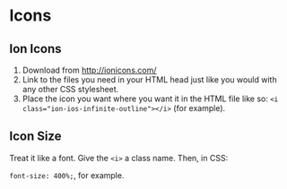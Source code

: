 # Icons

## Ion Icons

1. Download from http://ionicons.com/
2. Link to the files you need in your HTML head just like you would with any other CSS stylesheet.
3. Place the icon you want where you want it in the HTML file like so: `<i class="ion-ios-infinite-outline"></i>` (for example).

## Icon Size

Treat it like a font. Give the `<i>` a class name. Then, in CSS:

`font-size: 400%;`, for example.